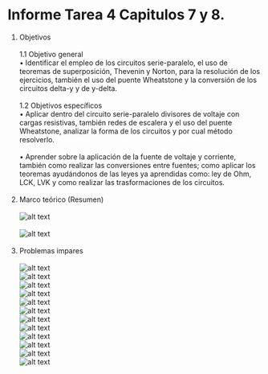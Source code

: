 # Informe Tarea 4 Capitulos 7 y 8.
1. Objetivos   <br />  
1.1 Objetivo general<br />
•	Identificar el empleo de los circuitos serie-paralelo, el uso de teoremas de superposición, Thevenin y Norton, para la resolución de los ejercicios, también el uso del puente Wheatstone y la conversión de los circuitos delta-y y de y-delta.
<br /><br />
1.2 Objetivos específicos<br />
•	Aplicar dentro del circuito serie-paralelo divisores de voltaje con cargas resistivas, también redes de escalera y el uso del puente Wheatstone, analizar la forma de los circuitos y por cual método resolverlo.<br /><br />
•	Aprender sobre la aplicación de la fuente de voltaje y corriente, también como realizar las conversiones entre fuentes; como aplicar los teoremas ayudándonos de las leyes ya aprendidas como: ley de Ohm, LCK, LVK y como realizar las trasformaciones de los circuitos.
<br /><br />
2. Marco teórico (Resumen)<br /><br />
![alt text](https://github.com/adtumbaco1/Informe-Tarea-4/blob/main/Cap%207.png)<br /><br />
![alt text](https://github.com/adtumbaco1/Informe-Tarea-4/blob/main/Cap%208.png)<br /><br />
3. Problemas impares<br /><br />
![alt text](https://github.com/adtumbaco1/Informe-Tarea-4/blob/main/1.PNG)<br />
![alt text](https://github.com/adtumbaco1/Informe-Tarea-4/blob/main/2.PNG)<br />
![alt text](https://github.com/adtumbaco1/Informe-Tarea-4/blob/main/3.PNG)<br />
![alt text](https://github.com/adtumbaco1/Informe-Tarea-4/blob/main/4.PNG)<br />
![alt text](https://github.com/adtumbaco1/Informe-Tarea-4/blob/main/5.PNG)<br />
![alt text](https://github.com/adtumbaco1/Informe-Tarea-4/blob/main/6.PNG)<br />
![alt text](https://github.com/adtumbaco1/Informe-Tarea-4/blob/main/7.PNG)<br />
![alt text](https://github.com/adtumbaco1/Informe-Tarea-4/blob/main/8.PNG)<br />
![alt text](https://github.com/adtumbaco1/Informe-Tarea-4/blob/main/9.PNG)<br />
![alt text](https://github.com/adtumbaco1/Informe-Tarea-4/blob/main/10.PNG)<br />
![alt text](https://github.com/adtumbaco1/Informe-Tarea-4/blob/main/11.PNG)<br />
![alt text](https://github.com/adtumbaco1/Informe-Tarea-4/blob/main/12.PNG)<br />
